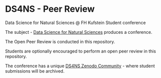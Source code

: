 # DS4NS - Peer Review
Data Science for Natural Sciences @ FH Kufstein Student conference

The subject - [Data Science for Natural Sciences](https://webta.fh-kufstein.ac.at/webtaeng/masterstudien/Data-Science-Intelligent-Analytics-PT/Curriculum2/data-science-application/data-science-for-engineering-natural-sciences) produces a conference.

The Open Peer Review is conducted in this repository.

Students are optionally encouraged to perform an open peer review in this repository.

The conference has a unique [DS4NS Zenodo Community](https://zenodo.org/communities/ds4ns/) - where student submissions will be archived.